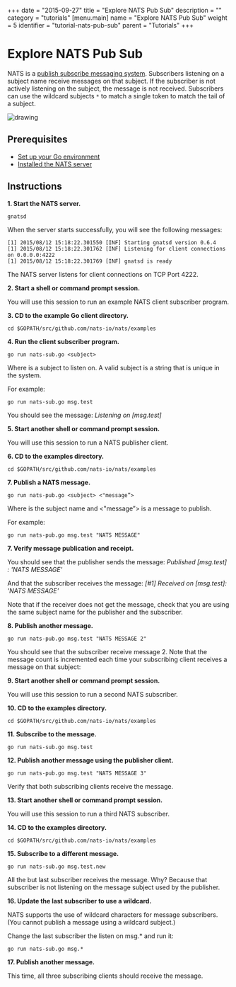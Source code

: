 +++
date = "2015-09-27"
title = "Explore NATS Pub Sub"
description = ""
category = "tutorials"
[menu.main]
  name = "Explore NATS Pub Sub"
  weight = 5
  identifier = "tutorial-nats-pub-sub"
  parent = "Tutorials"
+++

# Explore NATS Pub Sub

NATS is a [publish subscribe messaging system](/documentation/concepts/nats-pub-sub/). Subscribers listening on a subject name receive messages on that subject. If the subscriber is not actively listening on the subject, the message is not received. Subscribers can use the wildcard subjects `*` to match a single token to match the tail of a subject.

![drawing](/img/documentation/nats-pub-sub-eg.png)

## Prerequisites

- [Set up your Go environment](/documentation/tutorials/go-install/)
- [Installed the NATS server](/documentation/tutorials/gnatsd-install/)

## Instructions

**1. Start the NATS server.**

```
gnatsd
```

When the server starts successfully, you will see the following messages:

```
[1] 2015/08/12 15:18:22.301550 [INF] Starting gnatsd version 0.6.4
[1] 2015/08/12 15:18:22.301762 [INF] Listening for client connections on 0.0.0.0:4222
[1] 2015/08/12 15:18:22.301769 [INF] gnatsd is ready
```

The NATS server listens for client connections on TCP Port 4222.

**2. Start a shell or command prompt session.**

You will use this session to run an example NATS client subscriber program.

**3. CD to the example Go client directory.**

```
cd $GOPATH/src/github.com/nats-io/nats/examples
```

**4. Run the client subscriber program.**

```
go run nats-sub.go <subject>
```

Where <subject> is a subject to listen on. A valid subject is a string that is unique in the system.

For example:

```
go run nats-sub.go msg.test
```

You should see the message: *Listening on [msg.test]*

**5. Start another shell or command prompt session.**

You will use this session to run a NATS publisher client.

**6. CD to the examples directory.**

```
cd $GOPATH/src/github.com/nats-io/nats/examples
```

**7. Publish a NATS message.**

```
go run nats-pub.go <subject> <"message”>
```

Where <subject> is the subject name and <"message”> is a message to publish.

For example:

```
go run nats-pub.go msg.test "NATS MESSAGE"
```

**7. Verify message publication and receipt.**

You should see that the publisher sends the message: *Published [msg.test] : 'NATS MESSAGE'*

And that the subscriber receives the message: *[#1] Received on [msg.test]: 'NATS MESSAGE'*

Note that if the receiver does not get the message, check that you are using the same subject name for the publisher and the subscriber.

**8. Publish another message.**

```
go run nats-pub.go msg.test "NATS MESSAGE 2"
```

You should see that the subscriber receive message 2. Note that the message count is incremented each time your subscribing client receives a message on that subject:

**9. Start another shell or command prompt session.**

You will use this session to run a second NATS subscriber.

**10. CD to the examples directory.**

```
cd $GOPATH/src/github.com/nats-io/nats/examples
```

**11. Subscribe to the message.**

```
go run nats-sub.go msg.test
```

**12. Publish another message using the publisher client.**

```
go run nats-pub.go msg.test "NATS MESSAGE 3"
```

Verify that both subscribing clients receive the message.

**13. Start another shell or command prompt session.**

You will use this session to run a third NATS subscriber.

**14. CD to the examples directory.**

```
cd $GOPATH/src/github.com/nats-io/nats/examples
```

**15. Subscribe to a different message.**

```
go run nats-sub.go msg.test.new
```

All the but last subscriber receives the message. Why? Because that subscriber is not listening on the message subject used by the publisher.

**16. Update the last subscriber to use a wildcard.**

NATS supports the use of wildcard characters for message subscribers. (You cannot publish a message using a wildcard subject.)

Change the last subscriber the listen on msg.* and run it:

```
go run nats-sub.go msg.*
```

**17. Publish another message.**

This time, all three subscribing clients should receive the message.
